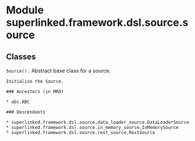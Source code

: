 Module superlinked.framework.dsl.source.source
==============================================

Classes
-------

`Source()`
:   Abstract base class for a source.
    
    Initialize the Source.

    ### Ancestors (in MRO)

    * abc.ABC

    ### Descendants

    * superlinked.framework.dsl.source.data_loader_source.DataLoaderSource
    * superlinked.framework.dsl.source.in_memory_source.InMemorySource
    * superlinked.framework.dsl.source.rest_source.RestSource